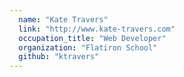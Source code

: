 ```yaml
---
  name: "Kate Travers"
  link: "http://www.kate-travers.com"
  occupation_title: "Web Developer"
  organization: "Flatiron School"
  github: "ktravers"
---
```


